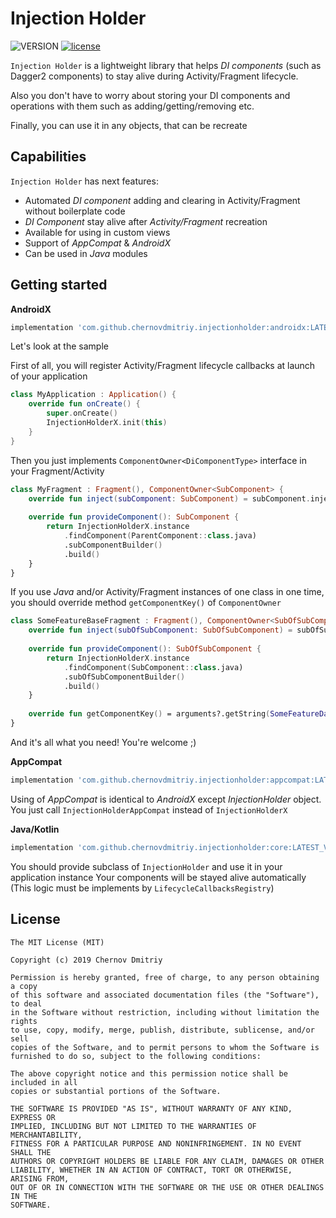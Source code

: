 # Injection Holder
![VERSION](https://api.bintray.com/packages/chernovdmitriy/InjectionHolder/InjectionHolder/images/download.svg)
[![license](https://img.shields.io/github/license/mashape/apistatus.svg)](https://opensource.org/licenses/MIT)

`Injection Holder` is a lightweight library that helps _DI components_ (such as Dagger2 components) to stay alive during Activity/Fragment lifecycle. 

Also you don't have to worry about storing your DI components and operations with them such as adding/getting/removing etc.

Finally, you can use it in any objects, that can be recreate

## Capabilities
`Injection Holder` has next features:
- Automated _DI component_ adding and clearing in Activity/Fragment without boilerplate code
- _DI Component_ stay alive after _Activity/Fragment_ recreation
- Available for using in custom views
- Support of _AppCompat_ & _AndroidX_
- Can be used in _Java_ modules

## Getting started

**AndroidX**

```gradle
implementation 'com.github.chernovdmitriy.injectionholder:androidx:LATEST_VERSION'
```
Let's look at the sample

First of all, you will register Activity/Fragment lifecycle callbacks at launch of your application

```kotlin
class MyApplication : Application() {
    override fun onCreate() {
        super.onCreate()
        InjectionHolderX.init(this)
    }
}
```

Then you just implements `ComponentOwner<DiComponentType>` interface in your Fragment/Activity
```kotlin
class MyFragment : Fragment(), ComponentOwner<SubComponent> {
    override fun inject(subComponent: SubComponent) = subComponent.inject(this)
 
    override fun provideComponent(): SubComponent {
        return InjectionHolderX.instance
            .findComponent(ParentComponent::class.java)
            .subComponentBuilder()
            .build()
    }
}
```

If you use _Java_ and/or Activity/Fragment instances of one class in one time, you should override method `getComponentKey()` of `ComponentOwner`

```kotlin
class SomeFeatureBaseFragment : Fragment(), ComponentOwner<SubOfSubComponent> {
    override fun inject(subOfSubComponent: SubOfSubComponent) = subOfSubComponent.inject(this)
 
    override fun provideComponent(): SubOfSubComponent {
        return InjectionHolderX.instance
            .findComponent(SubComponent::class.java)
            .subOfSubComponentBuilder()
            .build()
    }
    
    override fun getComponentKey() = arguments?.getString(SomeFeatureData.EXTRA) ?: javaClass.toString()
}

```

And it's all what you need! You're welcome ;)


**AppCompat**

```gradle
implementation 'com.github.chernovdmitriy.injectionholder:appcompat:LATEST_VERSION'
```

Using of _AppCompat_ is identical to _AndroidX_ except _InjectionHolder_ object. You just call `InjectionHolderAppCompat` instead of `InjectionHolderX`


**Java/Kotlin**
```gradle
implementation 'com.github.chernovdmitriy.injectionholder:core:LATEST_VERSION'
```

You should provide subclass of `InjectionHolder` and use it in your application instance
Your components will be stayed alive automatically (This logic must be implements by `LifecycleCallbacksRegistry`)


## License
```
The MIT License (MIT)

Copyright (c) 2019 Chernov Dmitriy

Permission is hereby granted, free of charge, to any person obtaining a copy
of this software and associated documentation files (the "Software"), to deal
in the Software without restriction, including without limitation the rights
to use, copy, modify, merge, publish, distribute, sublicense, and/or sell
copies of the Software, and to permit persons to whom the Software is
furnished to do so, subject to the following conditions:

The above copyright notice and this permission notice shall be included in all
copies or substantial portions of the Software.

THE SOFTWARE IS PROVIDED "AS IS", WITHOUT WARRANTY OF ANY KIND, EXPRESS OR
IMPLIED, INCLUDING BUT NOT LIMITED TO THE WARRANTIES OF MERCHANTABILITY,
FITNESS FOR A PARTICULAR PURPOSE AND NONINFRINGEMENT. IN NO EVENT SHALL THE
AUTHORS OR COPYRIGHT HOLDERS BE LIABLE FOR ANY CLAIM, DAMAGES OR OTHER
LIABILITY, WHETHER IN AN ACTION OF CONTRACT, TORT OR OTHERWISE, ARISING FROM,
OUT OF OR IN CONNECTION WITH THE SOFTWARE OR THE USE OR OTHER DEALINGS IN THE
SOFTWARE.
```

